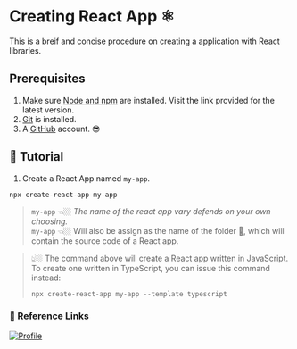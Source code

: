 # Creating React App ⚛

This is a breif and concise procedure on creating a application with React libraries.

## Prerequisites
1. Make sure [Node and npm](https://nodejs.org/en/download/) are installed. Visit the link provided for the latest version.
2. [Git](https://git-scm.com/book/en/v2/Getting-Started-Installing-Git) is installed.
3. A [GitHub](https://github.com/) account. 😎


## 📝 Tutorial 
1. Create a React App named `my-app`.
```
npx create-react-app my-app
```
> `my-app` 👈🏼 *The name of the react app vary defends on your own choosing.*  
`my-app` 👈🏼 Will also be assign as the name of the folder 📁, which will contain the source code of a React app.  

>👆🏼 The command above will create a React app written in JavaScript. To create one written in TypeScript, you can issue this command instead:
>```
>npx create-react-app my-app --template typescript
>```



### 🔗 Reference Links

[![Profile](https://img.shields.io/github/stars/gitname/react-gh-pages?label=gitname&logo=github&logoColor=%23e5ba94&style=flat-square)](https://github.com/gitname/react-gh-pages#:~:text=2.-,Create%20a%20React%20app,-Create%20a%20React)